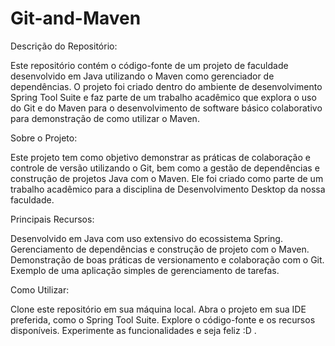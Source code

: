 # Git-and-Maven
Descrição do Repositório:

Este repositório contém o código-fonte de um projeto de faculdade desenvolvido em Java utilizando o Maven como gerenciador de dependências. O projeto foi criado dentro do ambiente de desenvolvimento Spring Tool Suite e faz parte de um trabalho acadêmico que explora o uso do Git e do Maven para o desenvolvimento de software básico colaborativo para demonstração de como utilizar o Maven.

Sobre o Projeto:

Este projeto tem como objetivo demonstrar as práticas de colaboração e controle de versão utilizando o Git, bem como a gestão de dependências e construção de projetos Java com o Maven. Ele foi criado como parte de um trabalho acadêmico para a disciplina de Desenvolvimento Desktop da nossa faculdade.

Principais Recursos:

Desenvolvido em Java com uso extensivo do ecossistema Spring.
Gerenciamento de dependências e construção de projeto com o Maven.
Demonstração de boas práticas de versionamento e colaboração com o Git.
Exemplo de uma aplicação simples de gerenciamento de tarefas.

Como Utilizar:

Clone este repositório em sua máquina local.
Abra o projeto em sua IDE preferida, como o Spring Tool Suite.
Explore o código-fonte e os recursos disponíveis.
Experimente as funcionalidades e seja feliz :D .
